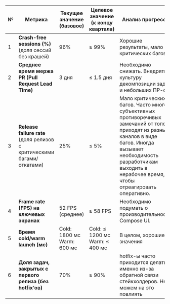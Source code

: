 


| № | Метрика | Текущее значение (базовое) | Целевое значение (к концу квартала) | Анализ прогресса |
|---|--------|----------------------------|-------------------------------------|----------------------------------------|
| 1 | **Crash-free sessions (%)**<br>(доля сессий без крашей) | 96% | ≥ 99% | Хорошие результаты, мало критических багов |
| 2 | **Среднее время мержа PR (Pull Request Lead Time)** | 3 дня | ≤ 1.5 дня | Необходимо снижать. Внедрять культуру декомпозиции задач и небольших ПР-ов |
| 3 | **Release failure rate**<br>(доля релизов с критическими багами/откатами) | 25% | ≤ 5% | Мало критических багов. Часто много субъективных противоречивых замечаний от топов, приходят из разных каналов в виде багов. Иногда вызывает необходимость разработчикам выходить в нерабочее время, чтобы отреагировать оперативно. |
| 4 | **Frame rate (FPS) на ключевых экранах** | 52 FPS (среднее) | ≥ 58 FPS | Необходимо подумать о производительности Compose UI. |
| 5 | **Время cold/warm launch (мс)** | Cold: 1800 мс<br>Warm: 600 мс | Cold: ≤ 1200 мс<br>Warm: ≤ 400 мс | В целом, хорошие значения |
| 6 | **Доля задач, закрытых с первого релиза (без hotfix’ов)** | 70% | ≥ 90% | hotfix-ы часто приходится делать, именно из-за обратной связи стейкхолдеров. Не можем на это повлиять |
